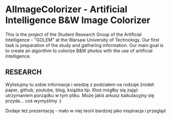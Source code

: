 # AIImageColorizer - Artificial Intelligence B&W Image Colorizer
This is the project of the Student Research Group of  the Artificial Intelligence - "GOLEM" at the Warsaw University of Technology. Our first task is preparation of the study and gathering information. Our main goal is to create an algorithm to colorize B&W photos with the use of artificial intelligence.

## RESEARCH

Wylistujmy tu sobie informacje i wiedzę z podziałem na rodzaje źródeł: paper, github, youtube, blog, książka itp. Ktoś mógłby się zająć utrzymaniem porządku w tym pliku. Może jakiś arkusz kalkulacyjny się przyda... coś wymyślimy :) 

Dodaje też prezentację - mało w niej teorii bardziej jako inspiracja i przegląd






